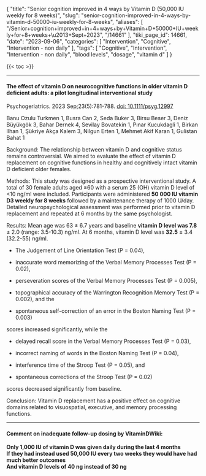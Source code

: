 {
    "title": "Senior cognition improved in 4 ways by Vitamin D (50,000 IU weekly for 8 weeks)",
    "slug": "senior-cognition-improved-in-4-ways-by-vitamin-d-50000-iu-weekly-for-8-weeks",
    "aliases": [
        "/Senior+cognition+improved+in+4+ways+by+Vitamin+D+50000+IU+weekly+for+8+weeks+\u2013+Sept+2023",
        "/14661"
    ],
    "tiki_page_id": 14661,
    "date": "2023-09-06",
    "categories": [
        "Intervention",
        "Cognitive",
        "Intervention - non daily"
    ],
    "tags": [
        "Cognitive",
        "Intervention",
        "Intervention - non daily",
        "blood levels",
        "dosage",
        "vitamin d"
    ]
}


{{< toc >}}

---

#### The effect of vitamin D on neurocognitive functions in older vitamin D deficient adults: a pilot longitudinal interventional study

Psychogeriatrics. 2023 Sep;23(5):781-788. [doi: 10.1111/psyg.12997](https://doi.org/10.1111/psyg.12997)

Banu Ozulu Turkmen 1, Busra Can 2, Seda Buker 3, Birsu Beser 3, Deniz Büyükgök 3, Bahar Dernek 4, Sevilay Bovatekin 1, Pınar Kucukdagli 1, Birkan Ilhan 1, Şükriye Akça Kalem 3, Nilgun Erten 1, Mehmet Akif Karan 1, Gulistan Bahat 1

Background: The relationship between vitamin D and cognitive status remains controversial. We aimed to evaluate the effect of vitamin D replacement on cognitive functions in healthy and cognitively intact vitamin D deficient older females.

Methods: This study was designed as a prospective interventional study. A total of 30 female adults aged ≥60 with a serum 25 (OH) vitamin D level of <10 ng/ml were included. Participants were administered  **50 000 IU vitamin D3 weekly for 8 weeks**  followed by a maintenance therapy of 1000 U/day. Detailed neuropsychological assessment was performed prior to vitamin D replacement and repeated at 6 months by the same psychologist.

Results: Mean age was 63 ± 6.7 years and baseline  **vitamin D level was 7.8**  ± 2.0 (range: 3.5-10.3) ng/ml. At 6 months, vitamin D level was  **32.5**  ± 3.4 (32.2-55) ng/ml. 

* The Judgement of Line Orientation Test (P = 0.04),

* inaccurate word memorizing of the Verbal Memory Processes Test (P = 0.02), 

* perseveration scores of the Verbal Memory Processes Test (P = 0.005),

* topographical accuracy of the Warrington Recognition Memory Test (P = 0.002), and the 

* spontaneous self-correction of an error in the Boston Naming Test (P = 0.003) 

scores increased significantly, while the 

* delayed recall score in the Verbal Memory Processes Test (P = 0.03), 

* incorrect naming of words in the Boston Naming Test (P = 0.04), 

* interference time of the Stroop Test (P = 0.05), and 

* spontaneous corrections of the Stroop Test (P = 0.02) 

scores decreased significantly from baseline.

Conclusion: Vitamin D replacement has a positive effect on cognitive domains related to visuospatial, executive, and memory processing functions.

---

#### Comment on inadequate follow-up dosing by VitaminDWiki:

 **Only 1,000 IU of vitamin D was given daily during the last 4 months  
If they had instead used 50,000 IU every two weeks they would have had much better outcomes  
And vitamin D levels of 40 ng instead of 30 ng**